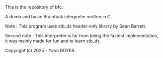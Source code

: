 This is the repository of bfc.



A dumb and basic Brainfuck interpreter written in C.



Note : This program uses stb_ds header-only library by Sean Barrett.



Second note : This interpreter is far from being the fastest implementation, it was mainly made for fun and to learn stb_ds.



Copyright (c) 2025 - Yann BOYER.

